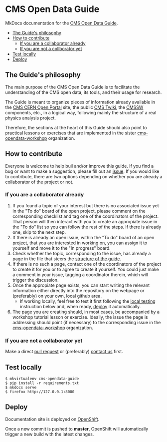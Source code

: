 # CMS Open Data Guide

MkDocs documentation for the [CMS Open Data Guide](https://cms-opendata-guide.web.cern.ch).

   * [The Guide's philosophy](#the-guides-philosophy)
   * [How to contribute](#how-to-contribute)
      * [If you are a collaborator already](#if-you-are-a-collaborator-already)
      * [If you are not a collborator yet](#if-you-are-not-a-collborator-yet)
   * [Test locally](#test-locally)
   * [Deploy](#deploy)




## The Guide's philosophy
The main purpose of the CMS Open Data Guide is to facilitate the understanding of the CMS open data, its tools, and their usage for research. 

The Guide is meant to organize pieces of information already available in the [CMS CERN Open Portal](http://opendata.cern.ch/search?experiment=CMS) site, the public [CMS Twiki](https://twiki.cern.ch/twiki/bin/view/CMSPublic/WebHome), the [CMSSW](http://cms-sw.github.io/) components, etc., in a logical way, following mainly the structure of a real physics analysis project.

Therefore, the sections at the heart of this Guide should also point to practical lessons or exercises that are implemented in the sister [cms-opendata-workshop](https://github.com/cms-opendata-workshop) organization.

## How to contribute

Everyone is welcome to help buil and/or improve this guide. If you find a bug or want to make a suggestion, please fill out an [issue](https://github.com/cernopendata/cms-opendata-guide/issues). If you would like to contribute, there are two options depending on whether you are already a collaborator of the project or not.

### If you are a collaborator already
1. If you found a topic of your interest but there is no associated issue yet in the "To do" board of the open project, please comment on the corresponding checklist and tag one of the coordinators of the project.  That person will then interact with you to create an appropiate issue in the "To do" list so you can follow the rest of the steps.  If there is already one, skip to the next step.
1. If there is already an open issue, within the "To do" board of an open [project](https://github.com/cernopendata/cms-opendata-guide/projects), that you are interested in working on, you can assign it to yourself and move it to the "In progress" board.
1. Check whether the topic, corresponding to the issue, 
    has already a page in the file that steers the [structure of the guide](https://github.com/cernopendata/cms-opendata-guide/blob/master/mkdocs.yml).   
1. If there is no such a page, contact one of the coordinators of the project to create it for you or to agree to create it yourself.  You could just make a comment in your issue, tagging a coordinator therein, which will trigger the discussion.
1. Once the appropiate page exists, you can start writing the relevant information either directly into the repository on the webpage or (preferably) on your own, local github area.  
   * If working locally, feel free to test it first following the [local testing](#test-locally) instruction below and, when ready, [deploy](#deploy) it automatically.
1. The page you are creating should, in most cases, be accompanied by a workshop tutorial lesson or exercise.  Ideally, the issue the page is addressing should point (if necessary) to the corresponding issue in the [cms-opendata-workshop](https://github.com/cms-opendata-workshop) organization.


### If you are not a collaborator yet

Make a direct [pull request](https://help.github.com/en/github/collaborating-with-issues-and-pull-requests/about-pull-requests) or (preferably) [contact us](mailto:cms-data-preservation@cern.ch) first.


## Test locally

```console
$ mkvirtualenv cms-opendata-guide
$ pip install -r requirements.txt
$ mkdocs serve
$ firefox http://127.0.0.1:8000
```

## Deploy

Documentation site is deployed on [OpenShift](https://openshift.cern.ch/).

Once a new commit is pushed to **master**, OpenShift will automatically trigger a new build with the latest changes.
